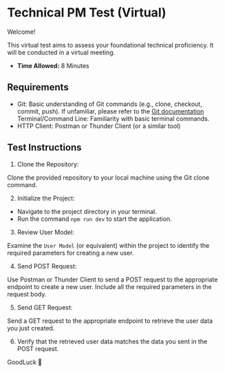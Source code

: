 # Technical PM Test (Virtual)

Welcome!

This virtual test aims to assess your foundational technical proficiency. It will be conducted in a virtual meeting.

- **Time Allowed:** 8 Minutes

## Requirements

- Git: Basic understanding of Git commands (e.g., clone, checkout, commit, push). If unfamiliar, please refer to the [Git documentation](https://git-scm.com/docs/git)
Terminal/Command Line: Familiarity with basic terminal commands.
- HTTP Client: Postman or Thunder Client (or a similar tool)

## Test Instructions

1. Clone the Repository:

Clone the provided repository to your local machine using the Git clone command.

2. Initialize the Project:
- Navigate to the project directory in your terminal.
- Run the command `npm run dev` to start the application.

3. Review User Model:

Examine the `User Model` (or equivalent) within the project to identify the required parameters for creating a new user.

4. Send POST Request:

Use Postman or Thunder Client to send a POST request to the appropriate endpoint to create a new user.
Include all the required parameters in the request body.

5. Send GET Request:

Send a GET request to the appropriate endpoint to retrieve the user data you just created.

6. Verify that the retrieved user data matches the data you sent in the POST request.


GoodLuck 🚀
